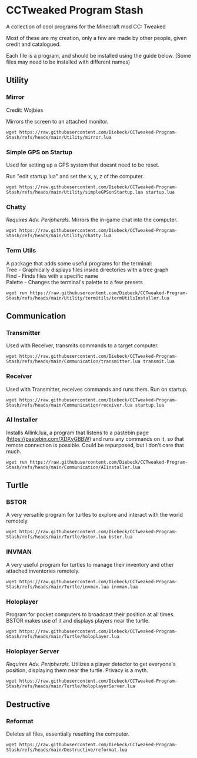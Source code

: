 # CCTweaked Program Stash
A collection of cool programs for the Minecraft mod CC: Tweaked

Most of these are my creation, only a few are made by other people, given credit and catalogued.

Each file is a program, and should be installed using the guide below. (Some files may need to be installed with different names)

## Utility

### Mirror
Credit: Wojbies

Mirrors the screen to an attached monitor.
```
wget https://raw.githubusercontent.com/Diebeck/CCTweaked-Program-Stash/refs/heads/main/Utility/mirror.lua
```

### Simple GPS on Startup
Used for setting up a GPS system that doesnt need to be reset.

Run "edit startup.lua" and set the x, y, z of the computer.
```
wget https://raw.githubusercontent.com/Diebeck/CCTweaked-Program-Stash/refs/heads/main/Utility/simpleGPSonStartup.lua startup.lua
```

### Chatty
*Requires Adv. Peripherals.* Mirrors the in-game chat into the computer.
```
wget https://raw.githubusercontent.com/Diebeck/CCTweaked-Program-Stash/refs/heads/main/Utility/chatty.lua
```

### Term Utils
A package that adds some useful programs for the terminal:  
Tree - Graphically displays files inside directories with a tree graph  
Find - Finds files with a specific name  
Palette - Changes the terminal's palette to a few presets  
```
wget run https://raw.githubusercontent.com/Diebeck/CCTweaked-Program-Stash/refs/heads/main/Utility/termUtils/termUtilsInstaller.lua
```

## Communication

### Transmitter
Used with Receiver, transmits commands to a target computer.
```
wget https://raw.githubusercontent.com/Diebeck/CCTweaked-Program-Stash/refs/heads/main/Communication/transmitter.lua transmit.lua
```

### Receiver
Used with Transmitter, receives commands and runs them. Run on startup.
```
wget https://raw.githubusercontent.com/Diebeck/CCTweaked-Program-Stash/refs/heads/main/Communication/receiver.lua startup.lua
```

### AI Installer
Installs AIlink.lua, a program that listens to a pastebin page (https://pastebin.com/XDXyGBBW) and runs any commands on it, so that remote connection is possible. Could be repurposed, but I don't care that much.
```
wget run https://raw.githubusercontent.com/Diebeck/CCTweaked-Program-Stash/refs/heads/main/Communication/AIinstaller.lua
```

## Turtle

### BSTOR
A very versatile program for turtles to explore and interact with the world remotely.
```
wget https://raw.githubusercontent.com/Diebeck/CCTweaked-Program-Stash/refs/heads/main/Turtle/bstor.lua bstor.lua
```

### INVMAN
A very useful program for turtles to manage their inventory and other attached inventories remotely.
```
wget https://raw.githubusercontent.com/Diebeck/CCTweaked-Program-Stash/refs/heads/main/Turtle/invman.lua invman.lua
```

### Holoplayer
Program for pocket computers to broadcast their position at all times. BSTOR makes use of it and displays players near the turtle.
```
wget https://raw.githubusercontent.com/Diebeck/CCTweaked-Program-Stash/refs/heads/main/Turtle/holoplayer.lua
```

### Holoplayer Server
*Requires Adv. Peripherals.* Utilizes a player detector to get everyone's position, displaying them near the turtle. Privacy is a myth.
```
wget https://raw.githubusercontent.com/Diebeck/CCTweaked-Program-Stash/refs/heads/main/Turtle/holoplayerServer.lua
```

## Destructive

### Reformat
Deletes all files, essentially resetting the computer.
```
wget https://raw.githubusercontent.com/Diebeck/CCTweaked-Program-Stash/refs/heads/main/Destructive/reformat.lua
```